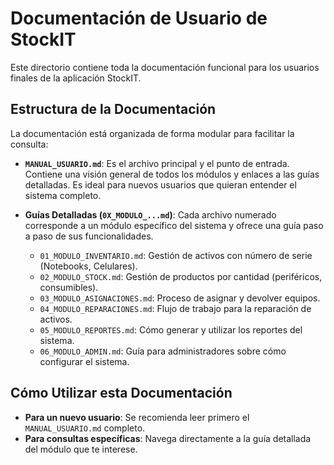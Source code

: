 # Documentación de Usuario de StockIT

Este directorio contiene toda la documentación funcional para los usuarios finales de la aplicación StockIT.

## Estructura de la Documentación

La documentación está organizada de forma modular para facilitar la consulta:

- **`MANUAL_USUARIO.md`**: Es el archivo principal y el punto de entrada. Contiene una visión general de todos los módulos y enlaces a las guías detalladas. Es ideal para nuevos usuarios que quieran entender el sistema completo.

- **Guías Detalladas (`0X_MODULO_...md`)**: Cada archivo numerado corresponde a un módulo específico del sistema y ofrece una guía paso a paso de sus funcionalidades.
    - `01_MODULO_INVENTARIO.md`: Gestión de activos con número de serie (Notebooks, Celulares).
    - `02_MODULO_STOCK.md`: Gestión de productos por cantidad (periféricos, consumibles).
    - `03_MODULO_ASIGNACIONES.md`: Proceso de asignar y devolver equipos.
    - `04_MODULO_REPARACIONES.md`: Flujo de trabajo para la reparación de activos.
    - `05_MODULO_REPORTES.md`: Cómo generar y utilizar los reportes del sistema.
    - `06_MODULO_ADMIN.md`: Guía para administradores sobre cómo configurar el sistema.

## Cómo Utilizar esta Documentación

- **Para un nuevo usuario**: Se recomienda leer primero el `MANUAL_USUARIO.md` completo.
- **Para consultas específicas**: Navega directamente a la guía detallada del módulo que te interese. 